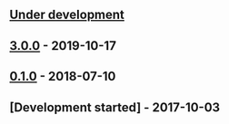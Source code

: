 ## [Under development]

## [3.0.0] - 2019-10-17

## [0.1.0] - 2018-07-10

## [Development started] - 2017-10-03

[@hiqsol]: https://github.com/hiqsol
[sol@hiqdev.com]: https://github.com/hiqsol
[@SilverFire]: https://github.com/SilverFire
[d.naumenko.a@gmail.com]: https://github.com/SilverFire
[@tafid]: https://github.com/tafid
[andreyklochok@gmail.com]: https://github.com/tafid
[@BladeRoot]: https://github.com/BladeRoot
[bladeroot@gmail.com]: https://github.com/BladeRoot
[Under development]: https://github.com/hiqdev/omnipay-bitpay/compare/0.1.0...HEAD
[0.1.0]: https://github.com/hiqdev/omnipay-bitpay/releases/tag/0.1.0
[3.0]: https://github.com/hiqdev/omnipay-bitpay/compare/0.1.0...3.0
[3.0.0]: https://github.com/hiqdev/omnipay-bitpay/compare/0.1.0...3.0.0
